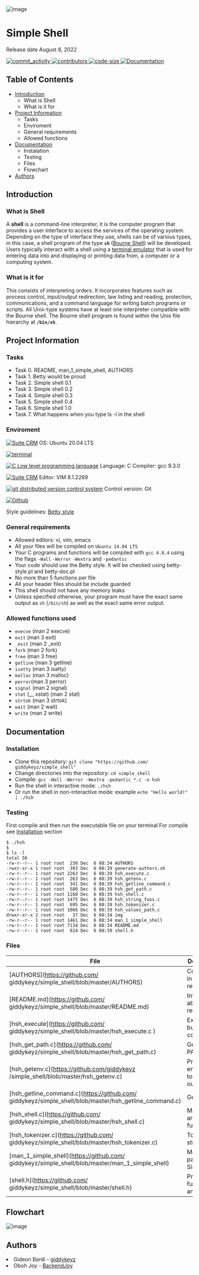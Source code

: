 ![image](img/simple_shell_header.png)
<h1>Simple Shell</h1>
Release date August 8, 2022

</p>
          </a>
          <a href="https://github.com/giddykeyz/simple_shell/commits/master" target="_blank">
               <img alt="commit_activity" src="https://img.shields.io/github/commit-activity/y/giddykeyz/simple_shell" />
          </a>
          <a href="https://github.com/giddykeyz/simple_shell/graphs/contributors" target="_blank">
               <img alt="contributors" src="https://img.shields.io/github/contributors/giddykeyz/simple_shell" />
          </a>
          <a href="https://github.com/giddykeyz/simple_shell/blob/master/hsh_shell.c"target="_blank">
               <img alt="code-size" src="https://img.shields.io/tokei/lines/github/giddykeyz/simple_shell" />
          </a>
          <a href="https://github.com/giddykeyz/simple_shell/blob/master/README.md" target="_blank">
               <img alt="Documentation" src="https://img.shields.io/badge/documentation-yes-brightgreen" />
          </a>
     </p>

## Table of Contents
* [Introduction](#Introduction)
  * What is Shell
  * What is it for
* [Project Information](#Project-Information)
    * Tasks
    * Enviroment
    * General requirements
    * Allowed functions
* [Documentation](#Documentation)
    * Instalation
    * Testing
    * Files
    * Flowchart
* [Authors](#Authors)

## Introduction

### What is Shell
A **shell** is a command-line interpreter, it is the computer program that provides a user interface to access the services of the operating system. Depending on the type of interface they use, shells can be of various types, in this case, a shell program of the type **`sh`** ([Bourne Shell](https://en.wikipedia.org/wiki/Bourne_shell)) will be developed. Users typically interact with a shell using a [terminal emulator](https://en.wikipedia.org/wiki/Terminal_emulator) that is used for entering data into and displaying or printing data from, a computer or a computing system.

### What is it for
This consists of interpreting orders. It incorporates features such as process control, input/output redirection, law listing and reading, protection, communications, and a command language for writing batch programs or scripts. All Unix-type systems have at least one interpreter compatible with the Bourne shell. The Bourne shell program is found within the Unix file hierarchy at **`/bin/sh`**.

## Project Information

### Tasks

* Task 0. README, man_1_simple_shell, AUTHORS
* Task 1. Betty would be proud
* Task 2. Simple shell 0.1
* Task 3. Simple shell 0.2
* Task 4. Simple shell 0.3
* Task 5. Simple shell 0.4
* Task 6. Simple shell 1.0
* Task 7. What happens when you type ls -l in the shell

### Enviroment

<!-- ubuntu -->
<a href="https://ubuntu.com/" target="_blank"> <img height="" src="https://img.shields.io/static/v1?label=&message=Ubuntu&color=E95420&logo=Ubuntu&logoColor=E95420&labelColor=2F333A" alt="Suite CRM"></a> OS: Ubuntu 20.04 LTS
<!-- bash -->
<a href="https://www.gnu.org/software/bash/" target="_blank"> <img height="" src="https://img.shields.io/static/v1?label=&message=GNU%20Bash&color=4EAA25&logo=GNU%20Bash&logoColor=4EAA25&labelColor=2F333A" alt="terminal"></a>
<!-- c -->	
<a href="https://www.cprogramming.com/" target="_blank"><img src="https://img.shields.io/static/v1?label=&message=C%20Language&color=5C6BC0&logo=c&logoColor=A8B9CC&labelColor=2F333A" alt="C Low level programming language"></a> Language: C
Compiler: gcc 9.3.0
<!-- vim -->
<a href="https://www.vim.org/" target="_blank"> <img height="" src="https://img.shields.io/static/v1?label=&message=Vim&color=019733&logo=Vim&logoColor=019733&labelColor=2F333A" alt="Suite CRM"></a> Editor: VIM 8.1.2269
<!-- git -->
<a href="https://git-scm.com/" target="_blank"> <img height="" src="https://img.shields.io/static/v1?label=&message=Git&color=F05032&logo=Git&logoColor=F05032&labelColor=2F333A" alt="git distributed version control system"></a> Control version: Git
<!-- github -->
<a href="https://github.com" target="_blank"> <img height="" src="https://img.shields.io/static/v1?label=&message=GitHub&color=181717&logo=GitHub&logoColor=f2f2f2&labelColor=2F333A" alt="Github"></a>

Style guidelines: [Betty style](https://github.com/holbertonschool/Betty/wiki)

### General requirements
 * Allowed editors: vi, vim, emacs
 * All your files will be compiled on `Ubuntu 14.04 LTS`
 * Your C programs and functions will be compiled with `gcc 4.8.4` using the flags `-Wall` `-Werror` `-Wextra` and `-pedantic`
 * Your code should use the Betty style. It will be checked using betty-style.pl and betty-doc.pl
 * No more than 5 functions per file
 * All your header files should be include guarded
 * This shell should not have any memory leaks
 * Unless specified otherwise, your program must have the exact same output as `sh` (`/bin/sh`) as well as the exact same error output.

### Allowed functions used 

* `execve` (man 2 execve)
* `exit` (man 3 exit)
* `_exit` (man 2 _exit)
* `fork` (man 2 fork)
* `free` (man 3 free)
* `getline` (man 3 getline)
* `isatty` (man 3 isatty)
* `malloc` (man 3 malloc)
* `perror`(man 3 perror)
* `signal` (man 2 signal)
* `stat` (__ xstat) (man 2 stat)
* `strtok` (man 3 strtok)
* `wait` (man 2 wait)
* `write` (man 2 write)

## Documentation

### Installation

- Clone this repository: `git clone "https://github.com/ giddykeyz/simple_shell"`
- Change directories into the repository: `cd simple_shell`
- Compile: `gcc -Wall -Werror -Wextra -pedantic *.c -o hsh`
- Run the shell in interactive mode: `./hsh`
- Or run the shell in non-interactive mode: example `echo "Hello world!" | ./hsh`

### Testing

First compile and then run the executable file on your terminal
For compile see [Installation](#installation) section

```
$ ./hsh
$
$ ls -l
total 56
-rw-r--r-- 1 root root  238 Dec  6 08:34 AUTHORS
-rwxr-xr-x 1 root root  393 Dec  6 08:39 generate-authors.sh
-rw-r--r-- 1 root root 2263 Dec  6 08:39 hsh_execute.c
-rw-r--r-- 1 root root  263 Dec  6 08:39 hsh_getenv.c
-rw-r--r-- 1 root root  341 Dec  6 08:39 hsh_getline_command.c
-rw-r--r-- 1 root root  580 Dec  6 08:39 hsh_get_path.c
-rw-r--r-- 1 root root 1160 Dec  6 08:39 hsh_shell.c
-rw-r--r-- 1 root root 1475 Dec  6 08:39 hsh_string_foos.c
-rw-r--r-- 1 root root  695 Dec  6 08:39 hsh_tokenizer.c
-rw-r--r-- 1 root root 1066 Dec  6 08:39 hsh_values_path.c
drwxr-xr-x 2 root root   37 Dec  6 08:34 img
-rw-r--r-- 1 root root 1461 Dec  6 08:34 man_1_simple_shell
-rw-r--r-- 1 root root 7134 Dec  6 08:34 README.md
-rw-r--r-- 1 root root  824 Dec  6 08:39 shell.h
```
### Files

|File|Description|
|---|---|
|[AUTHORS](https://github.com/ giddykeyz/simple_shell/blob/master/AUTHORS)|Contributors in this repository|
|[README.md](https://github.com/ giddykeyz/simple_shell/blob/master/README.md)|Information about our repository|
|[hsh_execute](https://github.com/ giddykeyz/simple_shell/blob/master/hsh_execute.c )|Execute builtins and commands|
|[hsh_get_path.c](https://github.com/ giddykeyz/simple_shell/blob/master/hsh_get_path.c)|Get variable PATH|
|[hsh_getenv.c](https://github.com/giddykeyz /simple_shell/blob/master/hsh_getenv.c)|Prints enviroment to stndard output|
|[hsh_getline_command.c](https://github.com/ giddykeyz/simple_shell/blob/master/hsh_getline_command.c)|Gets input|
|[hsh_shell.c](https://github.com/ giddykeyz/simple_shell/blob/master/hsh_shell.c)|Main arguments functions||[hsh_string_foos.c](https://github.com/ giddykeyz/simple_shell/blob/master/hsh_string_foos.c)|Function to work and modify string|
|[hsh_tokenizer.c](https://github.com/ giddykeyz/simple_shell/blob/master/hsh_tokenizer.c)|Tokenizes a string|
|[man_1_simple_shell](https://github.com/ giddykeyz/simple_shell/blob/master/man_1_simple_shell)|Manual page our of Simple Shell|
|[shell.h](https://github.com/ giddykeyz/simple_shell/blob/master/shell.h)|Prototypes functions and headers|

## Flowchart

![image](img/simple_shell.png)

## Authors

<li> Gideon Bardi - <a href="https://github.com/giddykeyz">giddykeyz</a></li>
<li> Oboh Joy - <a href="https://github.com/BackendJoy">BackendJoy</a></li>
